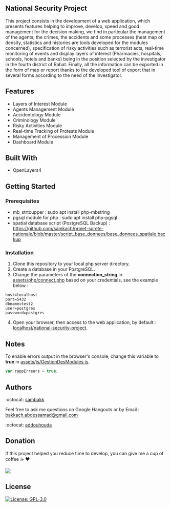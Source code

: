 ## National Security Project

This project consists in the development of a web application, which presents features helping to improve, develop, speed and good management for the decision making, we find in particular the management of the agents, the crimes, the accidents and some processes (heat map of density, statistics and histories are tools developed for the modules concerned), specification of risky activities such as terrorist acts, real-time monitoring of events and display layers of interest (Pharmacies, hospitals, schools, hotels and banks) being in the position selected by the investigator in the fourth district of Rabat.
Finally, all the information can be exported in the form of map or report thanks to the developed tool of export that in several forms according to the need of the investigator.

## Features

- Layers of Interest Module
- Agents Management Module
- Accidentology Module
- Criminology Module
- Risky Activities Module
- Real-time Tracking of Protests Module
- Management of Procession Module
- Dashboard Module

## Built With

- OpenLayers4

## Getting Started

### Prerequisites
- mb_strtoupper : sudo apt install php-mbstring
- pgsql module for php : sudo apt install php-pgsql
- spatial database script (PostgreSQL Backup) : https://github.com/samkach/projet-surete-nationale/blob/master/script_base_donnees/base_donnees_spatiale.backup

### Installation

1. Clone this repository to your local php server directory.
2. Create a database in your PostgreSQL.
3. Change the parameters of the **connection_string** in [assets/php/connect.php](https://github.com/sambakk/national-security-project/blob/master/assets/php/connect.php) based on your credentials, see the example below :

```
host=localhost
port=5432
dbname=test2
user=postgres
password=postgres
```
4. Open your browser, then access to the web application, by default : [localhost/national-security-project](http://localhost/national-security-project).

## Notes

To enable errors output in the browser's console, change this variable to **true** in [assets/js/GestionDesModules.js](https://github.com/sambakk/national-security-project/blob/master/assets/js/GestionDesModules.js).

```javascript
var rappErreurs = true;
```

## Authors
:octocat: [sambakk](https://github.com/sambakk)

Feel free to ask me questions on Google Hangouts or by Email : bakkach.abdessamad@gmail.com

:octocat: [addouhouda](https://github.com/addouhouda)

## Donation
If this project helped you reduce time to develop, you can give me a cup of coffee :coffee: :heart:

[![](https://img.shields.io/badge/Paypal-Donate-red.svg)](http://paypal.me/sambakk)

## License

[![License: GPL-3.0](https://img.shields.io/badge/License-GPLv3-blue.svg)](https://github.com/sambakk/facade-3d-lidar-modeling/blob/master/LICENSE)    



